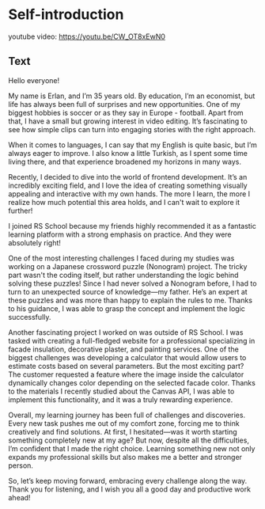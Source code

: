 # Self-introduction

youtube video: https://youtu.be/CW_OT8xEwN0

##    Text ##

Hello everyone!

My name is Erlan, and I’m 35 years old. By education, I’m an economist, but life has always been full of surprises and new opportunities. One of my biggest hobbies is soccer or as they say in Europe - football.  Apart from that, I have a small but growing interest in video editing. It’s fascinating to see how simple clips can turn into engaging stories with the right approach.

When it comes to languages, I can say that my English is quite basic, but I’m always eager to improve. I also know a little Turkish, as I spent some time living there, and that experience broadened my horizons in many ways.

Recently, I decided to dive into the world of frontend development. It’s an incredibly exciting field, and I love the idea of creating something visually appealing and interactive with my own hands. The more I learn, the more I realize how much potential this area holds, and I can't wait to explore it further!

I joined RS School because my friends highly recommended it as a fantastic learning platform with a strong emphasis on practice. And they were absolutely right!

One of the most interesting challenges I faced during my studies was working on a Japanese crossword puzzle (Nonogram) project. The tricky part wasn't the coding itself, but rather understanding the logic behind solving these puzzles! Since I had never solved a Nonogram before, I had to turn to an unexpected source of knowledge—my father. He’s an expert at these puzzles and was more than happy to explain the rules to me. Thanks to his guidance, I was able to grasp the concept and implement the logic successfully.

Another fascinating project I worked on was outside of RS School. I was tasked with creating a full-fledged website for a professional specializing in facade insulation, decorative plaster, and painting services. One of the biggest challenges was developing a calculator that would allow users to estimate costs based on several parameters. But the most exciting part? The customer requested a feature where the image inside the calculator dynamically changes color depending on the selected facade color. Thanks to the materials I recently studied about the Canvas API, I was able to implement this functionality, and it was a truly rewarding experience.

Overall, my learning journey has been full of challenges and discoveries. Every new task pushes me out of my comfort zone, forcing me to think creatively and find solutions. At first, I hesitated—was it worth starting something completely new at my age? But now, despite all the difficulties, I’m confident that I made the right choice. Learning something new not only expands my professional skills but also makes me a better and stronger person.

So, let’s keep moving forward, embracing every challenge along the way. Thank you for listening, and I wish you all a good day and productive work ahead!
